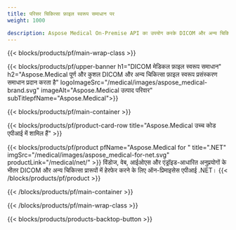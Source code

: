 ```yaml
---
title: परिसर चिकित्सा फ़ाइल स्वरूप समाधान पर 
weight: 1000

description: Aspose Medical On-Premise API का उपयोग करके DICOM और अन्य चिकित्सा प्रारूप प्रसंस्करण अनुप्रयोग बनाएं
---
```


{{< blocks/products/pf/main-wrap-class >}}

{{< blocks/products/pf/upper-banner h1="DICOM मेडिकल फ़ाइल स्वरूप समाधान" h2="Aspose.Medical पूर्ण और कुशल DICOM और अन्य चिकित्सा फ़ाइल स्वरूप प्रसंस्करण समाधान प्रदान करता है" logoImageSrc="/medical/images/aspose_medical-brand.svg" imageAlt="Aspose.Medical उत्पाद परिवार" subTitlepfName="Aspose.Medical">}}

{{< blocks/products/pf/main-container >}}

{{< blocks/products/pf/product-card-row title="Aspose.Medical उच्च कोड एपीआई में शामिल हैं" >}}

{{< blocks/products/pf/product pfName="Aspose.Medical for " title=".NET" imgSrc="/medical/images/aspose_medical-for-net.svg" productLink="/medical/net/" >}}
विंडोज, वेब, आईओएस और एंड्रॉइड-आधारित अनुप्रयोगों के भीतर DICOM और अन्य चिकित्सा प्रारूपों में हेरफेर करने के लिए ऑन-प्रिमाइसेस एपीआई .NET।
{{< /blocks/products/pf/product >}}

{{< /blocks/products/pf/main-container >}}

{{< /blocks/products/pf/main-wrap-class >}}

{{< blocks/products/products-backtop-button >}}